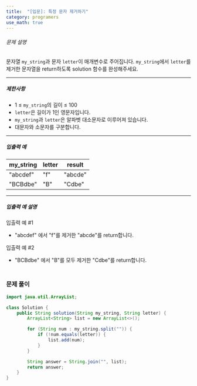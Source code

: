 ```yaml
---
title:  "[입문]: 특정 문자 제거하기"
category: programers
use_math: true
---
```




###### 문제 설명

문자열 `my_string`과 문자 `letter`이 매개변수로 주어집니다. `my_string`에서 `letter`를 제거한 문자열을 return하도록 solution 함수를 완성해주세요.

------

##### 제한사항

- 1 ≤ `my_string`의 길이 ≤ 100
- `letter`은 길이가 1인 영문자입니다.
- `my_string`과 `letter`은 알파벳 대소문자로 이루어져 있습니다.
- 대문자와 소문자를 구분합니다.

------

##### 입출력 예

| my_string | letter | result  |
| --------- | ------ | ------- |
| "abcdef"  | "f"    | "abcde" |
| "BCBdbe"  | "B"    | "Cdbe"  |

------

##### 입출력 예 설명

입출력 예 #1

- "abcdef" 에서 "f"를 제거한 "abcde"를 return합니다.

입출력 예 #2

- "BCBdbe" 에서 "B"를 모두 제거한 "Cdbe"를 return합니다.



### <br>문제 풀이 

```java
import java.util.ArrayList;

class Solution {
    public String solution(String my_string, String letter) {
        ArrayList<String> list = new ArrayList<>();

        for (String num : my_string.split("")) {
            if (!num.equals(letter)) {
                list.add(num);
            }
        }

        String answer = String.join("", list);
        return answer;
    }
}
```





